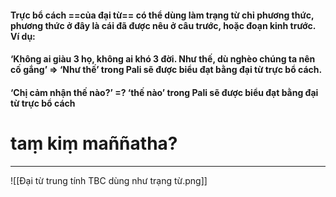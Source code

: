 
#### Trực bổ cách ==của đại từ== có thể dùng làm trạng từ chỉ phương thức, phương thức ở đây là cái đã được nêu ở câu trước, hoặc đoạn kinh trước. Ví dụ:

  

#### ‘Không ai giàu 3 họ, không ai khó 3 đời. **Như thế**, dù nghèo chúng ta nên cố gắng’ => ‘Như thế’ trong Pali sẽ được biểu đạt bằng đại từ trực bổ cách.

  

#### ‘Chị cảm nhận **thế nào?**’ =? ‘thế nào’ trong Pali sẽ được biểu đạt bằng đại từ trực bổ cách

# **taṃ** **kiṃ** **maññatha**?

---

![[Đại từ trung tính TBC dùng như trạng từ.png]]
